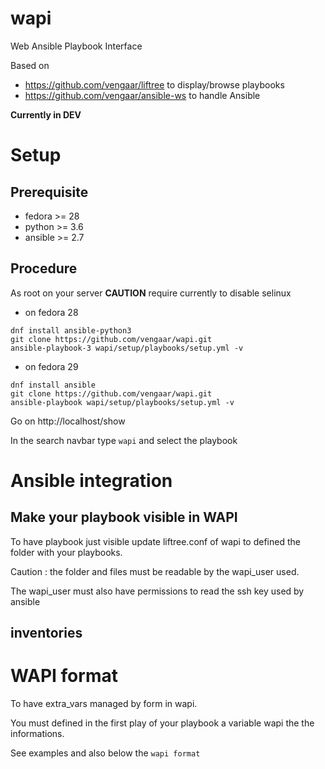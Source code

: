 # wapi
Web Ansible Playbook Interface

Based on

* https://github.com/vengaar/liftree to display/browse playbooks
* https://github.com/vengaar/ansible-ws to handle Ansible

**Currently in DEV**

# Setup

## Prerequisite

* fedora >= 28
* python >= 3.6
* ansible >= 2.7

## Procedure

As root on your server
**CAUTION** require currently to disable selinux 

* on fedora 28

~~~~
dnf install ansible-python3
git clone https://github.com/vengaar/wapi.git
ansible-playbook-3 wapi/setup/playbooks/setup.yml -v
~~~~

* on fedora 29

~~~~
dnf install ansible
git clone https://github.com/vengaar/wapi.git
ansible-playbook wapi/setup/playbooks/setup.yml -v
~~~~

Go on http://localhost/show

In the search navbar type `wapi` and select the playbook

# Ansible integration

## Make your playbook visible in WAPI

To have playbook just visible update liftree.conf of wapi to defined the folder with your playbooks.

Caution : the folder and files must be readable by the wapi_user used. 

The wapi_user must also have permissions to read the ssh key used by ansible

## inventories

## 

# WAPI format

To have extra_vars managed by form in wapi.

You must defined in the first play of your playbook a variable wapi the the informations.

See examples and also below the `wapi format`

